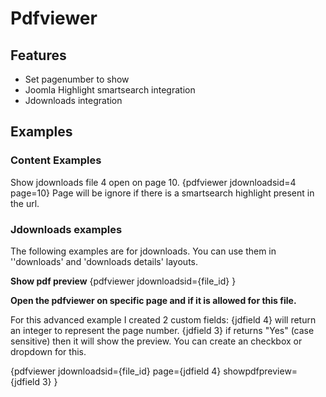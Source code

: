 # Pdfviewer

## Features

- Set pagenumber to show
- Joomla Highlight smartsearch integration
- Jdownloads integration

## Examples

### Content Examples

Show jdownloads file 4 open on page 10.
 {pdfviewer jdownloadsid=4 page=10}
 Page will be ignore if there is a smartsearch highlight present in the url.

### Jdownloads examples

The following examples are for jdownloads. You can use them in &#39;&#39;downloads&#39; and &#39;downloads details&#39; layouts.

**Show pdf preview**
 {pdfviewer jdownloadsid={file\_id} }

**Open the pdfviewer on specific page and if it is allowed for this file.**

For this advanced example I created 2 custom fields:
 {jdfield 4} will return an integer to represent the page number.
 {jdfield 3} if returns &quot;Yes&quot; (case sensitive) then it will show the preview. You can create an checkbox or dropdown for this.

{pdfviewer jdownloadsid={file\_id} page={jdfield 4} showpdfpreview={jdfield 3} }


